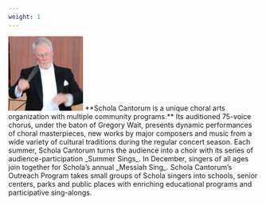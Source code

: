 ```yaml
---
weight: 1
---
```


<img src="/about/wait-conducting.jpg" class="float-left">
**Schola Cantorum is a unique choral arts organization with multiple community
programs.** Its auditioned 75-voice chorus, under the baton of Gregory Wait,
presents dynamic performances of choral masterpieces, new works by major
composers and music from a wide variety of cultural traditions during the
regular concert season. Each summer, Schola Cantorum turns the audience into a
choir with its series of audience-participation _Summer Sings_. In December,
singers of all ages join together for Schola’s annual _Messiah Sing_. Schola
Cantorum’s Outreach Program takes small groups of Schola singers into schools,
senior centers, parks and public places with enriching educational programs and
participative sing-alongs.
